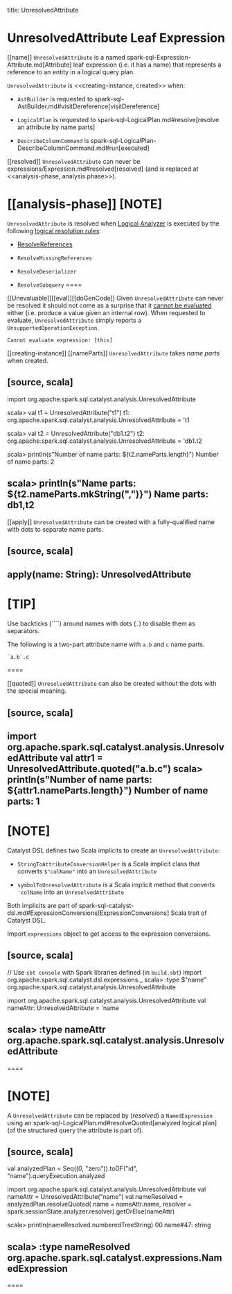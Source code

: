 title: UnresolvedAttribute

# UnresolvedAttribute Leaf Expression

[[name]]
`UnresolvedAttribute` is a named spark-sql-Expression-Attribute.md[Attribute] leaf expression (i.e. it has a name) that represents a reference to an entity in a logical query plan.

`UnresolvedAttribute` is <<creating-instance, created>> when:

* `AstBuilder` is requested to spark-sql-AstBuilder.md#visitDereference[visitDereference]

* `LogicalPlan` is requested to spark-sql-LogicalPlan.md#resolve[resolve an attribute by name parts]

* `DescribeColumnCommand` is spark-sql-LogicalPlan-DescribeColumnCommand.md#run[executed]

[[resolved]]
`UnresolvedAttribute` can never be expressions/Expression.md#resolved[resolved] (and is replaced at <<analysis-phase, analysis phase>>).

[[analysis-phase]]
[NOTE]
====
`UnresolvedAttribute` is resolved when [Logical Analyzer](../Analyzer.md) is executed by the following [logical resolution rules](../Analyzer.md#Resolution):

* [ResolveReferences](../logical-analysis-rules/ResolveReferences.md#resolve)

* `ResolveMissingReferences`

* `ResolveDeserializer`

* `ResolveSubquery`
====

[[Unevaluable]][[eval]][[doGenCode]]
Given `UnresolvedAttribute` can never be resolved it should not come as a surprise that it [cannot be evaluated](Unevaluable.md) either (i.e. produce a value given an internal row). When requested to evaluate, `UnresolvedAttribute` simply reports a `UnsupportedOperationException`.

```
Cannot evaluate expression: [this]
```

[[creating-instance]]
[[nameParts]]
`UnresolvedAttribute` takes *name parts* when created.

[source, scala]
----
import org.apache.spark.sql.catalyst.analysis.UnresolvedAttribute

scala> val t1 = UnresolvedAttribute("t1")
t1: org.apache.spark.sql.catalyst.analysis.UnresolvedAttribute = 't1

scala> val t2 = UnresolvedAttribute("db1.t2")
t2: org.apache.spark.sql.catalyst.analysis.UnresolvedAttribute = 'db1.t2

scala> println(s"Number of name parts: ${t2.nameParts.length}")
Number of name parts: 2

scala> println(s"Name parts: ${t2.nameParts.mkString(",")}")
Name parts: db1,t2
----

[[apply]]
`UnresolvedAttribute` can be created with a fully-qualified name with dots to separate name parts.

[source, scala]
----
apply(name: String): UnresolvedAttribute
----

[TIP]
====
Use backticks (````) around names with dots (`.`) to disable them as separators.

The following is a two-part attribute name with `a.b` and `c` name parts.

```
`a.b`.c
```
====

[[quoted]]
`UnresolvedAttribute` can also be created without the dots with the special meaning.

[source, scala]
----
import org.apache.spark.sql.catalyst.analysis.UnresolvedAttribute
val attr1 = UnresolvedAttribute.quoted("a.b.c")
scala> println(s"Number of name parts: ${attr1.nameParts.length}")
Number of name parts: 1
----

[NOTE]
====
Catalyst DSL defines two Scala implicits to create an `UnresolvedAttribute`:

* `StringToAttributeConversionHelper` is a Scala implicit class that converts `$"colName"` into an `UnresolvedAttribute`

* `symbolToUnresolvedAttribute` is a Scala implicit method that converts `'colName` into an `UnresolvedAttribute`

Both implicits are part of spark-sql-catalyst-dsl.md#ExpressionConversions[ExpressionConversions] Scala trait of Catalyst DSL.

Import `expressions` object to get access to the expression conversions.

[source, scala]
----
// Use `sbt console` with Spark libraries defined (in `build.sbt`)
import org.apache.spark.sql.catalyst.dsl.expressions._
scala> :type $"name"
org.apache.spark.sql.catalyst.analysis.UnresolvedAttribute

import org.apache.spark.sql.catalyst.analysis.UnresolvedAttribute
val nameAttr: UnresolvedAttribute = 'name

scala> :type nameAttr
org.apache.spark.sql.catalyst.analysis.UnresolvedAttribute
----
====

[NOTE]
====
A `UnresolvedAttribute` can be replaced by (_resolved_) a `NamedExpression` using an spark-sql-LogicalPlan.md#resolveQuoted[analyzed logical plan] (of the structured query the attribute is part of).

[source, scala]
----
val analyzedPlan = Seq((0, "zero")).toDF("id", "name").queryExecution.analyzed

import org.apache.spark.sql.catalyst.analysis.UnresolvedAttribute
val nameAttr = UnresolvedAttribute("name")
val nameResolved = analyzedPlan.resolveQuoted(
  name = nameAttr.name,
  resolver = spark.sessionState.analyzer.resolver).getOrElse(nameAttr)

scala> println(nameResolved.numberedTreeString)
00 name#47: string

scala> :type nameResolved
org.apache.spark.sql.catalyst.expressions.NamedExpression
----
====
